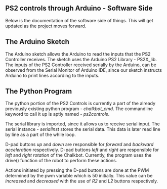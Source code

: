 ﻿## PS2 controls through Arduino - Software Side
Below is the documentation of the software side of things. This will get updated as the project moves forward.

## The Arduino Sketch

The Arduino sketch allows the Arduino to read the inputs that the PS2 Controller receives. The sketch uses the Arduino PS2 Library - PS2X_lib. The inputs of the PS2 Controller received serially by the Arduino, can be observed from the Serial Monitor of Arduino IDE, since our sketch instructs Arduino to print lines according to the inputs.

## The Python Program

The python portion of the PS2 Controls is currently a part of the already previously existing python program - *chalkbot_cmd*. The commandline keyword to call it up is aptly named - *ps2controls*.

The serial library is imported, since it allows us to receive serial input. The serial instance - *serialInst* stores the serial data. This data is later read line by line as a part of the while loop.

D-pad buttons *up* and *down* are responsible for *forward* and *backward* *acceleration* respectively. D-pad buttons *left* and *right* are responsible for *left* and *right* *rotation* of the Chalkbot. Currently, the program uses the drive() function of the robot to perform these actions.

Actions initiated by pressing the D-pad buttons are done at the PWM determined by the pwm variable which is 50 initially. This value can be *increased* and *decreased* with the use of *R2* and *L2* buttons respectively.
